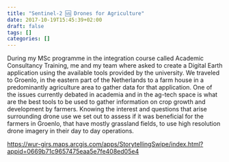 ```yaml
---
title: "Sentinel-2 🆚 Drones for Agriculture"
date: 2017-10-19T15:45:39+02:00
draft: false
tags: []
categories: []
---
```

During my MSc programme in the integration course called Academic Consultancy Training, me and my team where asked to create a Digital Earth application using the available tools provided by the university. We traveled to Groenlo, in the eastern part of the Netherlands to a farm house in a predominantly agriculture area to gather data for that application. One of the issues currently debated in academia and in the ag-tech space is what are the best tools to be used to gather information on crop growth and development by farmers. Knowing the interest and questions that arise surrounding drone use we set out to assess if it was beneficial for the farmers in Groenlo, that have mostly grassland fields, to use high resolution drone imagery in their day to day operations.

https://wur-girs.maps.arcgis.com/apps/StorytellingSwipe/index.html?appid=0669b71c9657475eaa5e7fe408ed05e4
